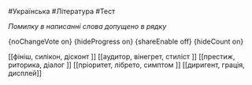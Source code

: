 #Українська #Література #Тест

*Помилку в написанні слова допущено в рядку*

{noChangeVote on}
{hideProgress on}
{shareEnable off}
{hideCount on}

[[фініш, силікон, дісконт ]]
[[аудитор, вінегрет, стиліст  ]]
[[престиж, риторика, діалог ]]
[[пріоритет, лібрето, симптом ]]
[[диригент, грація, дисплей]]
